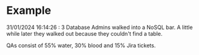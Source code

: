 # Example

<!-- replace-with-date starts -->
31/01/2024 16:14:26 : 3 Database Admins walked into a NoSQL bar. A little while later they walked out because they couldn't find a table.
<!-- replace-with-date ends -->

<!-- replace-with-joke starts -->
QAs consist of 55% water, 30% blood and 15% Jira tickets.
<!-- replace-with-joke ends -->